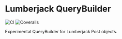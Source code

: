 # Lumberjack QueryBuilder
![CI](https://travis-ci.org/Rareloop/lumberjack-querybuilder.svg?branch=master)
![Coveralls](https://coveralls.io/repos/github/Rareloop/lumberjack-querybuilder/badge.svg?branch=master)

Experimental QueryBuilder for Lumberjack Post objects.
